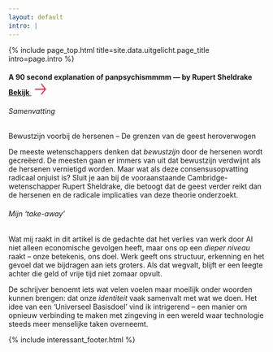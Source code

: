 ```yaml
---
layout: default
intro: |
---
```


{% include page_top.html 
   title=site.data.uitgelicht.page_title 
   intro=page.intro 
%}

<div class="custom-section">

<h4 class="h4-smaller">
  A 90 second explanation of panpsychismmmm — by Rupert Sheldrake
  <a href="https://youtube.com/shorts/bKA4ezv7pM4?si=EQ054IjazBsBD4Ki" class="lees" target="_blank" rel="noopener">
    Bekijk  <img src="/assets/images/global/arrow-red.svg" alt="-->" class="arrow-red">
  </a>
</h4>

<h6>Samenvatting</h6>

<p>Bewustzijn voorbij de hersenen – De grenzen van de geest heroverwogen</p>
<p>De meeste wetenschappers denken dat <em>bewustzijn</em> door de hersenen wordt gecreëerd. De meesten gaan er immers van uit dat bewustzijn verdwijnt als de hersenen vernietigd worden. Maar wat als deze consensusopvatting radicaal onjuist is? Sluit je aan bij de vooraanstaande Cambridge-wetenschapper Rupert Sheldrake, die betoogt dat de geest verder reikt dan de hersenen en de radicale implicaties van deze theorie onderzoekt.
</p>

<h6>Mijn ‘take-away’</h6>
<p>Wat mij raakt in dit artikel is de gedachte dat het verlies van werk door AI niet alleen economische gevolgen heeft, maar ons op een <em>dieper niveau</em> raakt – onze betekenis, ons doel. Werk geeft ons structuur, erkenning en het gevoel dat we bijdragen aan iets groters. Als dat wegvalt, blijft er een leegte achter die geld of vrije tijd niet zomaar opvult.</p>
<p>De schrijver benoemt iets wat velen voelen maar moeilijk onder woorden kunnen brengen: dat onze <em>identiteit</em> vaak samenvalt met wat we doen. Het idee van een ‘Universeel Basisdoel’ vind ik intrigerend – een manier om opnieuw verbinding te maken met zingeving in een wereld waar technologie steeds meer menselijke taken overneemt.</p>

{% include interessant_footer.html %}
  
</div>


